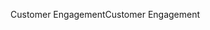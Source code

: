 <span data-ttu-id="4679b-101">Customer Engagement</span><span class="sxs-lookup"><span data-stu-id="4679b-101">Customer Engagement</span></span>
